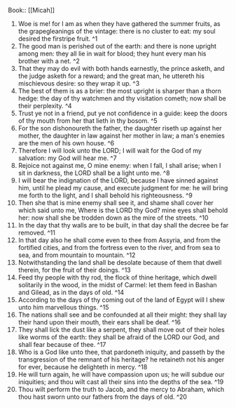  Book:: [[Micah]]
 1. Woe is me! for I am as when they have gathered the summer fruits, as the grapegleanings of the vintage: there is no cluster to eat: my soul desired the firstripe fruit. ^1
 2. The good man is perished out of the earth: and there is none upright among men: they all lie in wait for blood; they hunt every man his brother with a net. ^2
 3. That they may do evil with both hands earnestly, the prince asketh, and the judge asketh for a reward; and the great man, he uttereth his mischievous desire: so they wrap it up. ^3
 4. The best of them is as a brier: the most upright is sharper than a thorn hedge: the day of thy watchmen and thy visitation cometh; now shall be their perplexity. ^4
 5. Trust ye not in a friend, put ye not confidence in a guide: keep the doors of thy mouth from her that lieth in thy bosom. ^5
 6. For the son dishonoureth the father, the daughter riseth up against her mother, the daughter in law against her mother in law; a man's enemies are the men of his own house. ^6
 7. Therefore I will look unto the LORD; I will wait for the God of my salvation: my God will hear me. ^7
 8. Rejoice not against me, O mine enemy: when I fall, I shall arise; when I sit in darkness, the LORD shall be a light unto me. ^8
 9. I will bear the indignation of the LORD, because I have sinned against him, until he plead my cause, and execute judgment for me: he will bring me forth to the light, and I shall behold his righteousness. ^9
 10. Then she that is mine enemy shall see it, and shame shall cover her which said unto me, Where is the LORD thy God? mine eyes shall behold her: now shall she be trodden down as the mire of the streets. ^10
 11. In the day that thy walls are to be built, in that day shall the decree be far removed. ^11
 12. In that day also he shall come even to thee from Assyria, and from the fortified cities, and from the fortress even to the river, and from sea to sea, and from mountain to mountain. ^12
 13. Notwithstanding the land shall be desolate because of them that dwell therein, for the fruit of their doings. ^13
 14. Feed thy people with thy rod, the flock of thine heritage, which dwell solitarily in the wood, in the midst of Carmel: let them feed in Bashan and Gilead, as in the days of old. ^14
 15. According to the days of thy coming out of the land of Egypt will I shew unto him marvellous things. ^15
 16. The nations shall see and be confounded at all their might: they shall lay their hand upon their mouth, their ears shall be deaf. ^16
 17. They shall lick the dust like a serpent, they shall move out of their holes like worms of the earth: they shall be afraid of the LORD our God, and shall fear because of thee. ^17
 18. Who is a God like unto thee, that pardoneth iniquity, and passeth by the transgression of the remnant of his heritage? he retaineth not his anger for ever, because he delighteth in mercy. ^18
 19. He will turn again, he will have compassion upon us; he will subdue our iniquities; and thou wilt cast all their sins into the depths of the sea. ^19
 20. Thou wilt perform the truth to Jacob, and the mercy to Abraham, which thou hast sworn unto our fathers from the days of old. ^20
